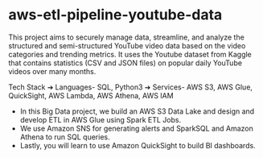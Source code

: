 # aws-etl-pipeline-youtube-data

This project aims to securely manage data, streamline, and analyze the structured and semi-structured YouTube video data based on the video categories and trending metrics. It uses the Youtube dataset from Kaggle that contains statistics (CSV and JSON files) on popular daily YouTube videos over many months.

Tech Stack
➔ Languages- SQL, Python3
➔ Services- AWS S3, AWS Glue, QuickSight, AWS Lambda, AWS Athena, AWS IAM

- In this Big Data project, we build an AWS S3 Data Lake and design and develop ETL in AWS Glue using Spark ETL Jobs.
- We use Amazon SNS for generating alerts and SparkSQL and Amazon Athena to run SQL queries.
- Lastly, you will learn to use Amazon QuickSight to build BI dashboards.
